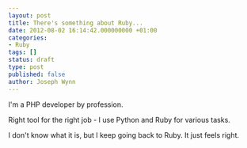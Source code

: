 ```yaml
---
layout: post
title: There's something about Ruby...
date: 2012-08-02 16:14:42.000000000 +01:00
categories:
- Ruby
tags: []
status: draft
type: post
published: false
author: Joseph Wynn
---
```

<p>I'm a PHP developer by profession.</p>
<p>Right tool for the right job - I use Python and Ruby for various tasks.</p>
<p>I don't know what it is, but I keep going back to Ruby. It just feels right.</p>
